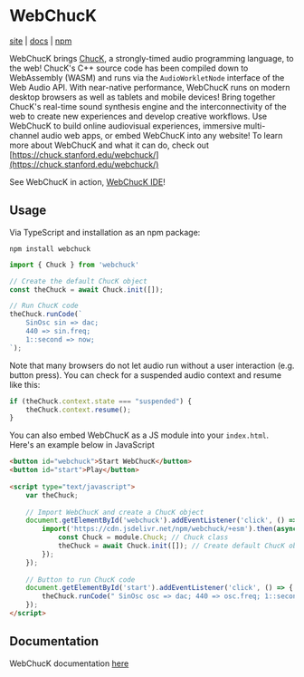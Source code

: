 # WebChucK
[site](https://chuck.stanford.edu/webchuck/) | [docs](https://github.com/ccrma/webchuck/blob/main/docs/classes/Chuck.md) | [npm](https://www.npmjs.com/package/webchuck)

WebChucK brings [ChucK](https://chuck.stanford.edu), a strongly-timed audio programming language, to the web! ChucK's C++ source code has been compiled down to WebAssembly (WASM) and runs via the `AudioWorkletNode` interface of the Web Audio API. With near-native performance, WebChucK runs on modern desktop browsers as well as tablets and mobile devices! Bring together ChucK's real-time sound synthesis engine and the interconnectivity of the web to create new experiences and develop creative workflows. Use WebChucK to build online audiovisual experiences, immersive multi-channel audio web apps, or embed WebChucK into any website! To learn more about WebChucK and what it can do, check out [https://chuck.stanford.edu/webchuck/](https://chuck.stanford.edu/webchuck/)

See WebChucK in action, [WebChucK IDE](https://chuck.stanford.edu/ide/)!

## Usage

Via TypeScript and installation as an npm package:

```
npm install webchuck
```

```ts
import { Chuck } from 'webchuck'

// Create the default ChucK object
const theChuck = await Chuck.init([]);

// Run ChucK code
theChuck.runCode(`
    SinOsc sin => dac;
    440 => sin.freq;
    1::second => now;
`);
```

Note that many browsers do not let audio run without a user interaction (e.g. button press).
You can check for a suspended audio context and resume like this:

```ts
if (theChuck.context.state === "suspended") {
    theChuck.context.resume();
}
```

You can also embed WebChucK as a JS module into your `index.html`. Here's an example below in JavaScript

```html
<button id="webchuck">Start WebChucK</button>
<button id="start">Play</button>
    
<script type="text/javascript">
    var theChuck; 
    
    // Import WebChucK and create a ChucK object 
    document.getElementById('webchuck').addEventListener('click', () => {
        import('https://cdn.jsdelivr.net/npm/webchuck/+esm').then(async (module) => {
            const Chuck = module.Chuck; // Chuck class
            theChuck = await Chuck.init([]); // Create default ChucK object
        });
    });
    
    // Button to run ChucK code
    document.getElementById('start').addEventListener('click', () => {
        theChuck.runCode(" SinOsc osc => dac; 440 => osc.freq; 1::second => now; ");
    });
</script>
```


## Documentation

WebChucK documentation [here](https://github.com/ccrma/webchuck/blob/main/docs/classes/Chuck.md)
